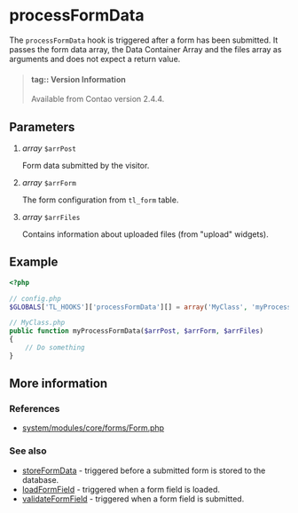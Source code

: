 # processFormData

The `processFormData` hook is triggered after a form has been submitted. It
passes the form data array, the Data Container Array and the files array as
arguments and does not expect a return value.

> #### tag:: Version Information 
> Available from Contao version 2.4.4.


## Parameters

1. *array* `$arrPost`

    Form data submitted by the visitor.

2. *array* `$arrForm`

    The form configuration from `tl_form` table.

3. *array* `$arrFiles`

    Contains information about uploaded files (from "upload" widgets).


## Example

```php
<?php

// config.php
$GLOBALS['TL_HOOKS']['processFormData'][] = array('MyClass', 'myProcessFormData');

// MyClass.php
public function myProcessFormData($arrPost, $arrForm, $arrFiles)
{
    // Do something
}
```

## More information


### References

- [system/modules/core/forms/Form.php](https://github.com/contao/core/blob/3.5.0/system/modules/core/forms/Form.php#L514-L521)


### See also

- [storeFormData](storeFormData.md) - triggered before a submitted form is stored to the database.
- [loadFormField](loadFormField.md) - triggered when a form field is loaded.
- [validateFormField](validateFormField.md) - triggered when a form field is submitted.
